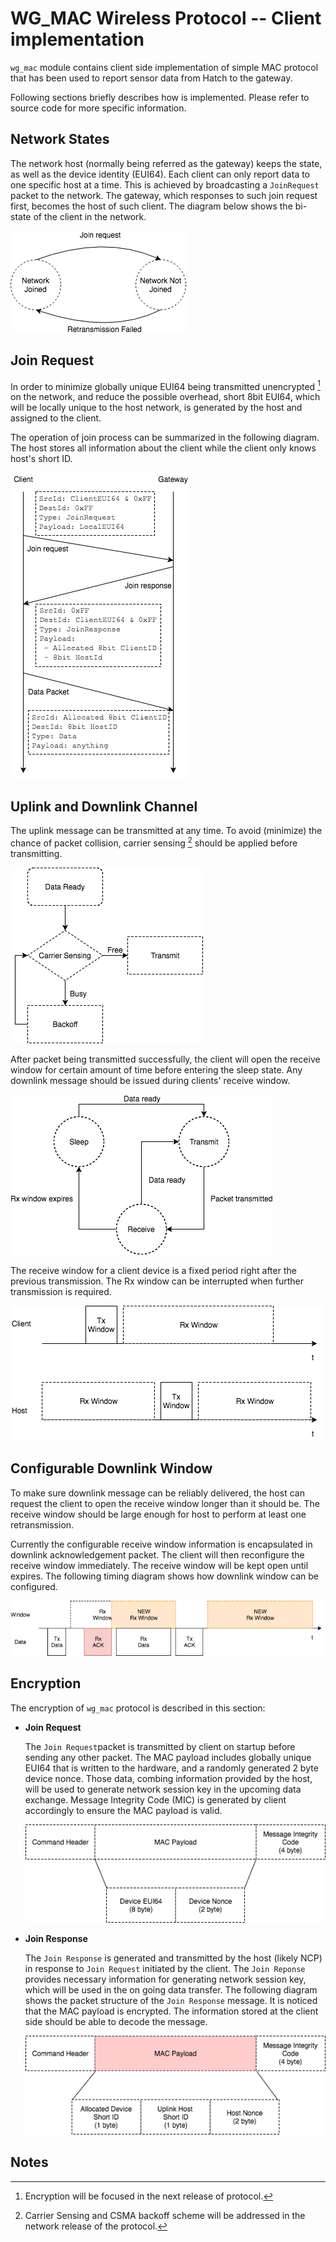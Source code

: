 # WG_MAC Wireless Protocol -- Client implementation

`wg_mac` module contains client side implementation of simple MAC protocol that has been
used to report sensor data from Hatch to the gateway. 

Following sections briefly describes how is implemented. Please refer to 
source code for more specific information.

Network States
--------------------
The network host (normally being referred as the gateway) keeps the state, as well as the device 
identity (EUI64). Each client can only report data to one specific host at a time. This is achieved
by broadcasting a `JoinRequest` packet to the network. The gateway, which responses to such join request
first, becomes the host of such client. The diagram below shows the bi-state of the client in the network.

![network_state](../../resources/wg_mac_state_diagram.png)

Join Request
-------------
In order to minimize globally unique EUI64 being transmitted unencrypted [^1] on the network, 
and reduce the possible overhead, short 8bit EUI64, which will be locally unique to the host network, 
is generated by the host and assigned to the client. 

The operation of join process can be summarized in the following diagram. The host stores all information about
the client while the client only knows host's short ID.

![join_request](../../resources/join_request.png)

Uplink and Downlink Channel
--------------
The uplink message can be transmitted at any time. To avoid (minimize) the chance of packet collision, 
carrier sensing [^2] should be applied before transmitting. 

![carrier_sensing](../../resources/carrier_sensing.png)

After packet being transmitted successfully, the client will open the receive window for certain amount of time
before entering the sleep state. Any downlink message should be issued during clients' receive window. 

![transceiver_state](../../resources/transceiver_state.png)

The receive window for a client device is a fixed period right after the previous transmission. The Rx window
can be interrupted when further transmission is required.

![receive_window](../../resources/receive_window.png)

Configurable Downlink Window
-----------------
To make sure downlink message can be reliably delivered, the host can request the client to open the receive window 
longer than it should be. The receive window should be large enough for host to perform at least one retransmission. 

Currently the configurable receive window information is encapsulated in downlink acknowledgement packet. The client 
will then reconfigure the receive window immediately. The receive window will be kept open until expires. The following 
timing diagram shows how downlink window can be configured. 

![configurable_receive_window](../../resources/configurable_rx_window.png)

Encryption
----------
The encryption of `wg_mac` protocol is described in this section:

- **Join Request**

    The `Join Request`packet is transmitted by client on startup before sending any other packet. The MAC payload includes 
    globally unique EUI64 that is written to the hardware, and a randomly generated 2 byte device nonce. Those data, 
    combing information provided by the host, will be used to generate network session key in the upcoming data
    exchange. Message Integrity Code (MIC) is generated by client accordingly to ensure the MAC payload is valid.  
    
    ![subg_mac_cmd_join_req](../../resources/subg_mac_cmd_join_req.png)

- **Join Response**
    
    The `Join Response` is generated and transmitted by the host (likely NCP) in response to `Join Request` initiated 
    by the client. The `Join Reponse` provides necessary information for generating network session key, which will be used
    in the on going data transfer. The following diagram shows the packet structure of the `Join Response` message. It is noticed
    that the MAC payload is encrypted. The information stored at the client side should be able to decode the message. 
    
    ![subg_mac_cmd_join_resp](../../resources/subg_mac_join_response.png)

Notes
-----
[^1]: Encryption will be focused in the next release of protocol. 

[^2]: Carrier Sensing and CSMA backoff scheme will be addressed in the network release of the protocol.
